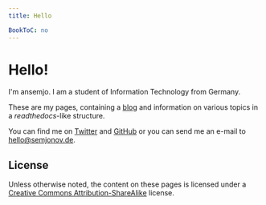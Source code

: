```yaml
---
title: Hello

BookToC: no
---
```


# Hello!

I'm ansemjo. I am a student of Information Technology from Germany.

These are my pages, containing a [blog](/posts) and information on various topics in a *readthedocs*-like structure.

You can find me on [Twitter](https://twitter.com/ansemjo) and
[GitHub](https://github.com/ansemjo) or you can send me an e-mail to hello@semjonov.de.

## License

Unless otherwise noted, the content on these pages is licensed under a
[Creative Commons Attribution-ShareAlike](https://semjonov.de/license) license.

